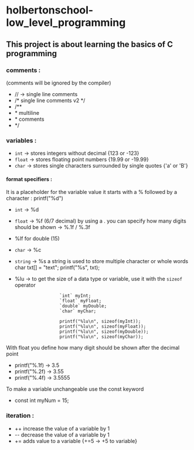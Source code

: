 # holbertonschool-low_level_programming

## This project is about learning the basics of C programming

### comments :
(comments will be ignored by the compiler)

- // -> single line comments
- /* single line comments v2 */
- /**
- \* multiline                           
- \* comments
- */  

### variables :
- `int` -> stores integers without decimal {123 or -123}
- `float` -> stores floating point numbers {19.99 or -19.99}
- `char` -> stores single characters surrounded by single quotes {'a' or 'B'}

#### format specifiers : 
It is a placeholder for the variable value it starts with a % followed by a character : printf("%d")

- `int` -> %d 	
- `float` -> %f (6/7 decimal) by using a . you can specify how many digits should be shown -> %.1f / %.3f 
- %lf for double (15) 	
- `char` -> %c
- `string` -> %s a string is used to store multiple character or whole words   
	char txt[] = "text";
	printf("%s", txt);
 - %lu -> to get the size of a data type or variable, use it with the `sizeof` operator    
			 
						`int` myInt;
						`float` myFloat;
						`double` myDouble;
						`char` myChar;

						printf("%lu\n", sizeof(myInt));
						printf("%lu\n", sizeof(myFloat));
						printf("%lu\n", sizeof(myDouble));
						printf("%lu\n", sizeof(myChar));


With float you define how many digit should be shown after the decimal point 
- printf("%.1f) -> 3.5
- printf("%.2f) -> 3.55
- printf("%.4f) -> 3.5555

To make a variable unchangeable use the const keyword
- const int myNum = 15;

### iteration :
- ++ increase the value of a variable by 1
- -- decrease the value of a variable by 1
- += adds value to a variable {+=5 -> +5 to variable}
 
